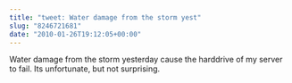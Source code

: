 ```yaml
---
title: "tweet: Water damage from the storm yest"
slug: "8246721681"
date: "2010-01-26T19:12:05+00:00"
---
```

Water damage from the storm yesterday cause the harddrive of my server to fail. Its unfortunate, but not surprising.